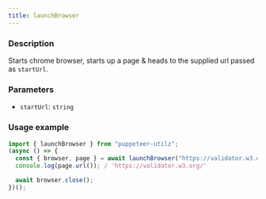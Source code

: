 ```yaml
---
title: launchBrowser
---
```


### Description

Starts chrome browser, starts up a page & heads to the supplied url passed as `startUrl`.

### Parameters

- `startUrl`: `string`

### Usage example

```js
import { launchBrowser } from "puppeteer-utilz";
(async () => {
  const { browser, page } = await launchBrowser("https://validator.w3.org/");
  console.log(page.url()); / 'https://validator.w3.org/'

  await browser.close();
})();
```
